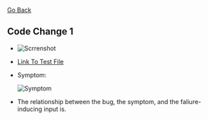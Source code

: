 [Go Back](https://bridgettezagrebin.github.io/cse15l-lab-reports/)

## Code Change 1

* ![Scrrenshot]()
* [Link To Test File]()
* Symptom: 

  ![Symptom]()
* The relationship between the bug, the symptom, and the faliure-inducing input is.
